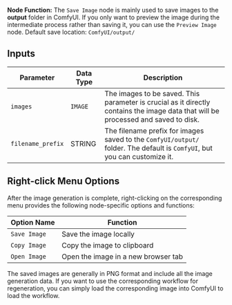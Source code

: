 
**Node Function:** The `Save Image` node is mainly used to save images to the **output** folder in ComfyUI. If you only want to preview the image during the intermediate process rather than saving it, you can use the `Preview Image` node.
Default save location: `ComfyUI/output/`

## Inputs

| Parameter | Data Type | Description |
|-----------|-------------|-------------|
| `images` | `IMAGE` | The images to be saved. This parameter is crucial as it directly contains the image data that will be processed and saved to disk. |
| `filename_prefix` | STRING   | The filename prefix for images saved to the `ComfyUI/output/` folder. The default is `ComfyUI`, but you can customize it. |

## Right-click Menu Options

After the image generation is complete, right-clicking on the corresponding menu provides the following node-specific options and functions:

| Option Name | Function |
|-------------|----------|
| `Save Image` | Save the image locally |
| `Copy Image` | Copy the image to clipboard |
| `Open Image` | Open the image in a new browser tab |

The saved images are generally in PNG format and include all the image generation data. If you want to use the corresponding workflow for regeneration, you can simply load the corresponding image into ComfyUI to load the workflow.
